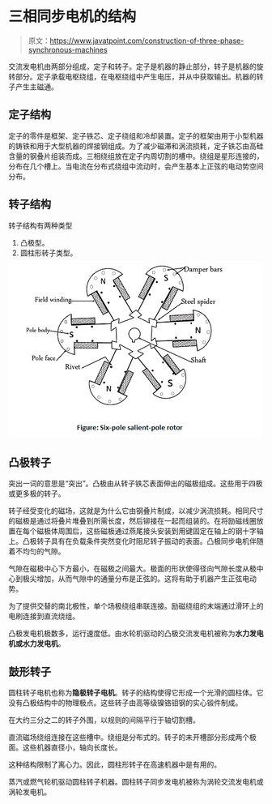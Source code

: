 # 三相同步电机的结构

> 原文：<https://www.javatpoint.com/construction-of-three-phase-synchronous-machines>

交流发电机由两部分组成，定子和转子。定子是机器的静止部分，转子是机器的旋转部分。定子承载电枢绕组，在电枢绕组中产生电压，并从中获取输出。机器的转子产生主磁通。

## 定子结构

定子的零件是框架、定子铁芯、定子绕组和冷却装置。定子的框架由用于小型机器的铸铁和用于大型机器的焊接钢组成。为了减少磁滞和涡流损耗，定子铁芯由高硅含量的钢叠片组装而成。三相绕组放在定子内周切割的槽中。绕组是星形连接的，分布在几个槽上。当电流在分布式绕组中流动时，会产生基本上正弦的电动势空间分布。

## 转子结构

转子结构有两种类型

1.  凸极型。
2.  圆柱形转子类型。

![Construction of three phase synchronous machines](img/698a421cfaacb59e74ec34ca7408da24.png)

## 凸极转子

突出一词的意思是“突出”。凸极由从转子铁芯表面伸出的磁极组成。这些用于四极或更多极的转子。

转子经受变化的磁场，这就是为什么它由钢叠片制成，以减少涡流损耗。相同尺寸的磁极是通过将叠片堆叠到所需长度，然后铆接在一起而组装的。在将励磁线圈放置在每个磁极体周围后，这些磁极通过燕尾接头安装到用键固定在轴上的钢十字轴上。凸极转子具有在负载条件突然变化时阻尼转子振动的表面。凸极同步电机伴随着不均匀的气隙。

气隙在磁极中心下方最小，在磁极之间最大。极面的形状使得径向气隙长度从极中心到极尖增加，从而气隙中的通量分布是正弦的。这将有助于机器产生正弦电动势。

为了提供交替的南北极性，单个场极绕组串联连接。励磁绕组的末端通过滑环上的电刷连接到直流绕组。

凸极发电机极数多，运行速度低。由水轮机驱动的凸极交流发电机被称为**水力发电机或水力发电机**。

## 鼓形转子

圆柱转子电机也称为**隐极转子电机**。转子的结构使得它形成一个光滑的圆柱体。它没有凸极结构中的物理极点。这些转子由高等级镍铬钼钢的实心锻件制成。

在大约三分之二的转子外围，以规则的间隔平行于轴切割槽。

直流磁场绕组连接在这些槽中。绕组是分布式的。转子的未开槽部分形成两个极面。这些机器直径小，轴向长度长。

这种结构限制了离心力。因此，圆柱形转子在高速机器中是有用的。

蒸汽或燃气轮机驱动圆柱转子机器。圆柱转子同步发电机被称为涡轮交流发电机或涡轮发电机。
